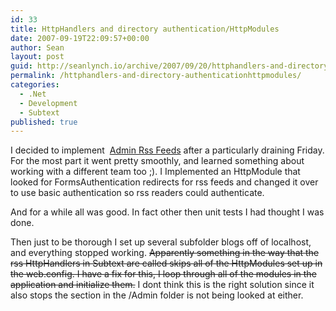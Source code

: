 ```yaml
---
id: 33
title: HttpHandlers and directory authentication/HttpModules
date: 2007-09-19T22:09:57+00:00
author: Sean
layout: post
guid: http://seanlynch.io/archive/2007/09/20/httphandlers-and-directory-authenticationhttpmodules.aspx
permalink: /httphandlers-and-directory-authenticationhttpmodules/
categories:
  - .Net
  - Development
  - Subtext
published: true
---
```

I decided to implement  [Admin Rss Feeds](http://sourceforge.net/tracker/index.php?func=detail&aid=1202588&group_id=137896&atid=739982) after a particularly draining Friday. For the most part it went pretty smoothly, and learned something about working with a different team too ;). I Implemented an HttpModule that looked for FormsAuthentication redirects for rss feeds and changed it over to use basic authentication so rss readers could authenticate. 

And for a while all was good. In fact other then unit tests I had thought I was done.

Then just to be thorough I set up several subfolder blogs off of localhost, and everything stopped working. <strike>Apparently something in the way that the rss HttpHandlers in Subtext are called skips all of the HttpModules set up in the web.config. I have a fix for this, I loop through all of the modules in the application and initialize them.</strike> I dont think this is the right solution since it also stops the <authorization> section in the /Admin folder is not being looked at either.

